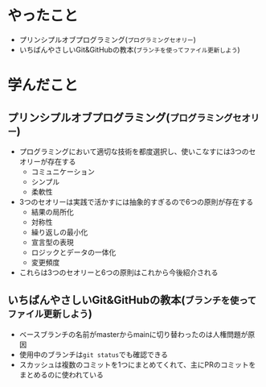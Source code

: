 # やったこと
- プリンシプルオブプログラミング(`プログラミングセオリー`)
- いちばんやさしいGit&GitHubの教本(`ブランチを使ってファイル更新しよう`)

# 学んだこと

## プリンシプルオブプログラミング(`プログラミングセオリー`)
- プログラミングにおいて適切な技術を都度選択し、使いこなすには3つのセオリーが存在する
  - コミュニケーション
  - シンプル
  - 柔軟性
- 3つのセオリーは実践で活かすには抽象的すぎるので6つの原則が存在する
  - 結果の局所化
  - 対称性
  - 繰り返しの最小化
  - 宣言型の表現
  - ロジックとデータの一体化
  - 変更頻度
- これらは3つのセオリーと6つの原則はこれから今後紹介される

## いちばんやさしいGit&GitHubの教本(`ブランチを使ってファイル更新しよう`)
- ベースブランチの名前がmasterからmainに切り替わったのは人権問題が原因
- 使用中のブランチは`git status`でも確認できる
- スカッシュは複数のコミットを1つにまとめてくれて、主にPRのコミットをまとめるのに使われている
